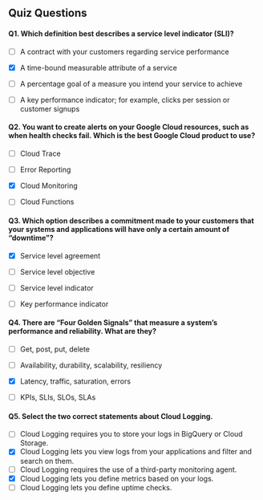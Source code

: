 ## Quiz Questions

#### Q1. Which definition best describes a service level indicator (SLI)?

- [ ] A contract with your customers regarding service performance
- [x] A time-bound measurable attribute of a service
- [ ] A percentage goal of a measure you intend your service to achieve
- [ ] A key performance indicator; for example, clicks per session or customer signups


#### Q2. You want to create alerts on your Google Cloud resources, such as when health checks fail. Which is the best Google Cloud product to use?

- [ ] Cloud Trace
- [ ] Error Reporting
- [x] Cloud Monitoring
- [ ] Cloud Functions


#### Q3. Which option describes a commitment made to your customers that your systems and applications will have only a certain amount of “downtime”?

- [x] Service level agreement
- [ ] Service level objective
- [ ] Service level indicator
- [ ] Key performance indicator


#### Q4. There are “Four Golden Signals” that measure a system’s performance and reliability. What are they?

- [ ] Get, post, put, delete
- [ ] Availability, durability, scalability, resiliency
- [x] Latency, traffic, saturation, errors
- [ ] KPIs, SLIs, SLOs, SLAs


#### Q5. Select the two correct statements about Cloud Logging.

- [ ] Cloud Logging requires you to store your logs in BigQuery or Cloud Storage.
- [x] Cloud Logging lets you view logs from your applications and filter and search on them.
- [ ] Cloud Logging requires the use of a third-party monitoring agent.
- [x] Cloud Logging lets you define metrics based on your logs.
- [ ] Cloud Logging lets you define uptime checks.
